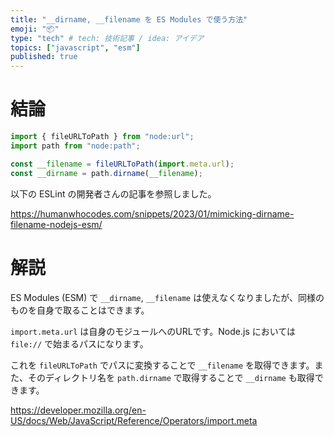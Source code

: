 ```yaml
---
title: "__dirname, __filename を ES Modules で使う方法"
emoji: "📦"
type: "tech" # tech: 技術記事 / idea: アイデア
topics: ["javascript", "esm"]
published: true
---
```


# 結論

```js
import { fileURLToPath } from "node:url";
import path from "node:path";

const __filename = fileURLToPath(import.meta.url);
const __dirname = path.dirname(__filename);
```

以下の ESLint の開発者さんの記事を参照しました。

https://humanwhocodes.com/snippets/2023/01/mimicking-dirname-filename-nodejs-esm/

# 解説

ES Modules (ESM) で `__dirname`, `__filename` は使えなくなりましたが、同様のものを自身で取ることはできます。

`import.meta.url` は自身のモジュールへのURLです。Node.js においては `file://` で始まるパスになります。

これを `fileURLToPath` でパスに変換することで `__filename` を取得できます。また、そのディレクトリ名を `path.dirname` で取得することで `__dirname` も取得できます。

https://developer.mozilla.org/en-US/docs/Web/JavaScript/Reference/Operators/import.meta

